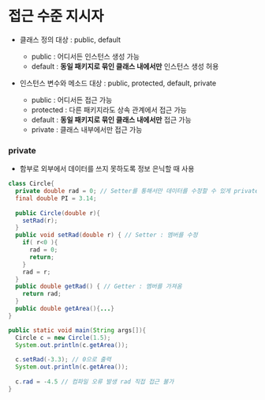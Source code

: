 # 접근 수준 지시자
 - 클래스 정의 대상 : public, default
    - public : 어디서든 인스턴스 생성 가능
    - default : **동일 패키지로 묶인 클래스 내에서만** 인스턴스 생성 허용
 
 - 인스턴스 변수와 메소드 대상 : public, protected, default, private
    - public : 어디서든 접근 가능
    - protected : 다른 패키지라도 상속 관계에서 접근 가능
    - default : **동일 패키지로 묶인 클래스 내에서만** 접근 가능
    - private : 클래스 내부에서만 접근 가능
    
### private
 - 함부로 외부에서 데이터를 쓰지 못하도록 정보 은닉할 때 사용

```java
class Circle{
  private double rad = 0; // Setter를 통해서만 데이터를 수정할 수 있게 private으로
  final double PI = 3.14;
  
  public Circle(double r){
    setRad(r);
  }
  public void setRad(double r) { // Setter : 멤버를 수정
    if( r<0 ){
      rad = 0;
      return;
    }
    rad = r;
  }
  public double getRad() { // Getter : 멤버를 가져옴
    return rad;
  }
  public double getArea(){...}
} 

public static void main(String args[]){
  Circle c = new Circle(1.5);
  System.out.println(c.getArea());
  
  c.setRad(-3.3); // 0으로 출력
  System.out.println(c.getArea());
  
  c.rad = -4.5 // 컴파일 오류 발생 rad 직접 접근 불가
}  
  ```

